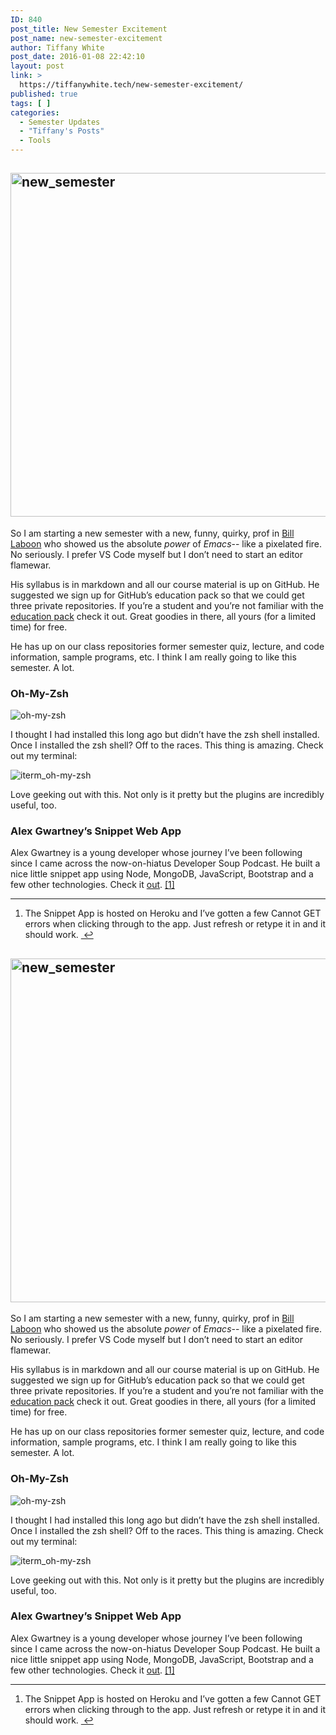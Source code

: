 ```yaml
---
ID: 840
post_title: New Semester Excitement
post_name: new-semester-excitement
author: Tiffany White
post_date: 2016-01-08 22:42:10
layout: post
link: >
  https://tiffanywhite.tech/new-semester-excitement/
published: true
tags: [ ]
categories:
  - Semester Updates
  - "Tiffany's Posts"
  - Tools
---
```



<h2><img class="aligncenter" src="http://helloburgh.me/wp-content/uploads/2016/01/IMG3_20160108_172912.jpeg" alt="new_semester" width="550" height="550" /></h2>
So I am starting a new semester with a new, funny, quirky, prof in <a href="https://twitter.com/BillLaboon">Bill Laboon</a> who showed us the absolute <em>power</em> of <em>Emacs</em>-- like a pixelated fire. No seriously. I prefer VS Code myself but I don’t need to start an editor flamewar.

His syllabus is in markdown and all our course material is up on GitHub. He suggested we sign up for GitHub’s education pack so that we could get three private repositories. If you’re a student and you’re not familiar with the <a href="https://education.github.com/pack">education pack</a> check it out. Great goodies in there, all yours (for a limited time) for free.

He has up on our class repositories former semester quiz, lecture, and code information, sample programs, etc. I think I am really going to like this semester. A lot.
<h3>Oh-My-Zsh</h3>
<img class="aligncenter" src="http://helloburgh.me/wp-content/uploads/2016/01/oh-my-zsh.jpg" alt="oh-my-zsh" />

I thought I had installed this long ago but didn’t have the zsh shell installed. Once I installed the zsh shell? Off to the races. This thing is amazing. Check out my terminal:

<img class="aligncenter" src="http://helloburgh.me/wp-content/uploads/2016/01/Screenshot2016-01-08_10-26-37_PM.jpg" alt="iterm_oh-my-zsh" />

Love geeking out with this. Not only is it pretty but the plugins are incredibly useful, too.
<h3>Alex Gwartney’s Snippet Web App</h3>
Alex Gwartney is a young developer whose journey I’ve been following since I came across the now-on-hiatus Developer Soup Podcast. He built a nice little snippet app using Node, MongoDB, JavaScript, Bootstrap and a few other technologies. Check it <a href="https://snippetsearch.herokuapp.com/">out</a>. <a id="fnref:1" class="footnote" title="see footnote" href="1">[1]</a>
<div class="footnotes">

<hr />

<ol>
	<li id="fn:1">The Snippet App is hosted on Heroku and I’ve gotten a few Cannot GET errors when clicking through to the app. Just refresh or retype it in and it should work. <a class="reversefootnote" title="return to article" href="1"> ↩</a></li>
</ol>



<h2><img class="aligncenter" src="http://helloburgh.me/wp-content/uploads/2016/01/IMG3_20160108_172912.jpeg" alt="new_semester" width="550" height="550" /></h2>
So I am starting a new semester with a new, funny, quirky, prof in <a href="https://twitter.com/BillLaboon">Bill Laboon</a> who showed us the absolute <em>power</em> of <em>Emacs</em>-- like a pixelated fire. No seriously. I prefer VS Code myself but I don’t need to start an editor flamewar.

His syllabus is in markdown and all our course material is up on GitHub. He suggested we sign up for GitHub’s education pack so that we could get three private repositories. If you’re a student and you’re not familiar with the <a href="https://education.github.com/pack">education pack</a> check it out. Great goodies in there, all yours (for a limited time) for free.

He has up on our class repositories former semester quiz, lecture, and code information, sample programs, etc. I think I am really going to like this semester. A lot.
<h3>Oh-My-Zsh</h3>
<img class="aligncenter" src="http://helloburgh.me/wp-content/uploads/2016/01/oh-my-zsh.jpg" alt="oh-my-zsh" />

I thought I had installed this long ago but didn’t have the zsh shell installed. Once I installed the zsh shell? Off to the races. This thing is amazing. Check out my terminal:

<img class="aligncenter" src="http://helloburgh.me/wp-content/uploads/2016/01/Screenshot2016-01-08_10-26-37_PM.jpg" alt="iterm_oh-my-zsh" />

Love geeking out with this. Not only is it pretty but the plugins are incredibly useful, too.
<h3>Alex Gwartney’s Snippet Web App</h3>
Alex Gwartney is a young developer whose journey I’ve been following since I came across the now-on-hiatus Developer Soup Podcast. He built a nice little snippet app using Node, MongoDB, JavaScript, Bootstrap and a few other technologies. Check it <a href="https://snippetsearch.herokuapp.com/">out</a>. <a id="fnref:1" class="footnote" title="see footnote" href="1">[1]</a>
<div class="footnotes">

<hr />

<ol>
	<li id="fn:1">The Snippet App is hosted on Heroku and I’ve gotten a few Cannot GET errors when clicking through to the app. Just refresh or retype it in and it should work. <a class="reversefootnote" title="return to article" href="1"> ↩</a></li>
</ol>




</div>